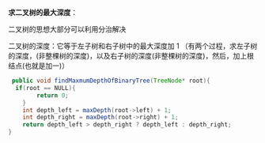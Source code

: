 **求二叉树的最大深度**：

二叉树的思想大部分可以利用分治解决

二叉树的深度：它等于左子树和右子树中的最大深度加 1 （有两个过程，求左子树的深度，(非整棵树的深度)，以及右子树的深度(非整棵树的深度)，然后，加上根结点(也就是加一)） 


``` java
 public void findMaxmumDepthOfBinaryTree(TreeNode* root){
  if(root == NULL){
        return 0;
    }
    int depth_left = maxDepth(root->left) + 1;
    int depth_right = maxDepth(root->right) + 1;
    return depth_left > depth_right ? depth_left : depth_right;
}
```
